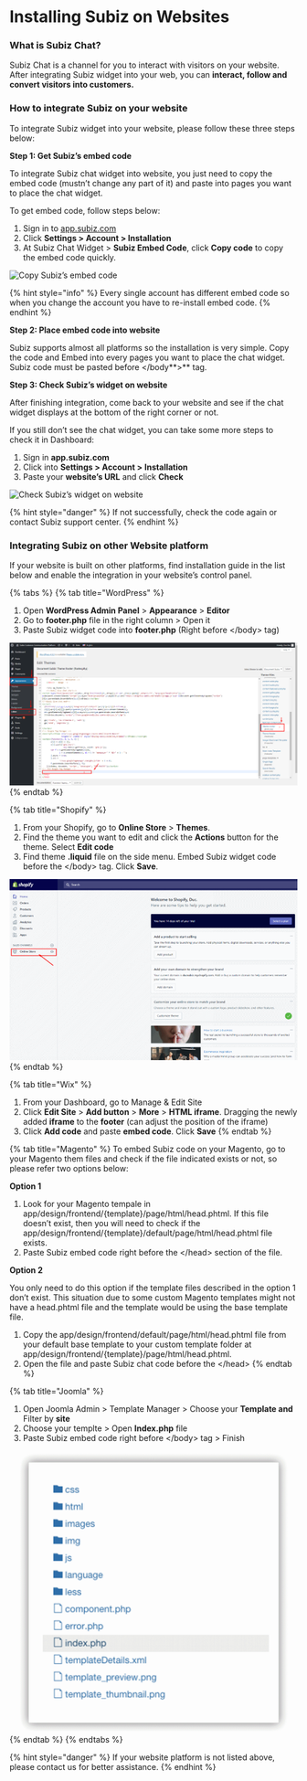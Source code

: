 # Installing Subiz on Websites

### What is Subiz Chat?

Subiz Chat is a channel for you to interact with visitors on your website.  After integrating Subiz widget into your web, you can **interact, follow and convert visitors into customers.**

### How to integrate Subiz on your website

To integrate Subiz widget into your website, please follow these three steps below:

**Step 1: Get Subiz’s embed code**

To integrate Subiz chat widget into website, you just need to copy the embed code \(mustn’t change any part of it\) and paste into pages you want to place the chat widget.

To get embed code, follow steps below:

1. Sign in to [app.subiz.com](https://app.subiz.com/)
2. Click **Settings &gt; Account &gt; Installation**
3. At Subiz Chat Widget &gt; **Subiz Embed Code**, click **Copy code** to copy the embed code quickly.

![Copy Subiz&#x2019;s embed code](https://docv4.subiz.com/wp-content/uploads/2018/03/copy-code.png)

{% hint style="info" %}
Every single account has different embed code so when you change the account you have to re-install embed code.
{% endhint %}

**Step 2: Place embed code into website**

Subiz supports almost all platforms so the installation is very simple. Copy the code and Embed into every pages you want to place the chat widget. Subiz code must be pasted before &lt;/body**&gt;** tag.

**Step 3: Check Subiz’s widget on website**

After finishing integration, come back to your website and see if the chat widget displays at the bottom of the right corner or not.

If you still don’t see the chat widget, you can take some more steps to check it in Dashboard:

1. Sign in **app.subiz.com**
2. Click into **Settings &gt; Account &gt;** **Installation**
3. Paste your **website’s URL** and click **Check**

![Check Subiz&#x2019;s widget on website](https://docv4.subiz.com/wp-content/uploads/2018/03/check-code.png)

{% hint style="danger" %}
If not successfully, check the code again or contact Subiz support center.
{% endhint %}

### Integrating Subiz on other Website platform

If your website is built on other platforms, find installation guide in the list below and enable the integration in your website’s control panel.

{% tabs %}
{% tab title="WordPress" %}
1. Open **WordPress Admin Panel** &gt; **Appearance** &gt; **Editor**
2. Go to **footer.php** file in the right column &gt; Open it
3. Paste Subiz widget code into **footer.php** \(Right before &lt;/body&gt; tag\)

![Integrating Subiz on WordPress Platform](../../../.gitbook/assets/image%20%2810%29.png)
{% endtab %}

{% tab title="Shopify" %}
1. From your Shopify, go to **Online Store** &gt; **Themes**.
2. Find the theme you want to edit and click the **Actions** button for the theme. Select **Edit code**
3. Find theme **.liquid** file on the side menu. Embed Subiz widget code before the &lt;/body&gt; tag. Click **Save**.

![Integrating Subiz on Shopify](../../../.gitbook/assets/image%20%281%29.png)
{% endtab %}

{% tab title="Wix" %}
1. From your Dashboard, go to Manage & Edit Site
2. Click **Edit Site** &gt; **Add button** &gt; **More** &gt; **HTML iframe**. Dragging the newly added **iframe** to the **footer** \(can adjust the position of the iframe\)
3. Click **Add code** and paste **embed code**. Click **Save**
{% endtab %}

{% tab title="Magento" %}
To embed Subiz code on your Magento, go to your Magento them files and check if the file indicated exists or not, so please refer two options below:

**Option 1**

1. Look for your Magento tempale in app/design/frontend/{template}/page/html/head.phtml. If this file doesn’t exist, then you will need to check if the app/design/frontend/{template}/default/page/html/head.phtml file exists.
2. Paste Subiz embed code right before the &lt;/head&gt; section of the file.

**Option 2**

You only need to do this option if the template files described in the option 1 don’t exist. This situation due to some custom Magento templates might not have a head.phtml file and the template would be using the base template file.

1. Copy the app/design/frontend/default/page/html/head.phtml file from your default base template to your custom template folder at app/design/frontend/{template}/page/html/head.phtml.
2. Open the file and paste Subiz chat code before the &lt;/head&gt;
{% endtab %}

{% tab title="Joomla" %}
1. Open Joomla Admin &gt; Template Manager &gt; Choose your **Template and** Filter by **site**
2. Choose your templte &gt; Open **Index.php** file
3. Paste Subiz embed code right before &lt;/body&gt; tag &gt; Finish

![Integrating Subiz on Joomla](../../../.gitbook/assets/image%20%2813%29.png)
{% endtab %}
{% endtabs %}

{% hint style="danger" %}
If your website platform is not listed above, please contact us for better assistance.
{% endhint %}



